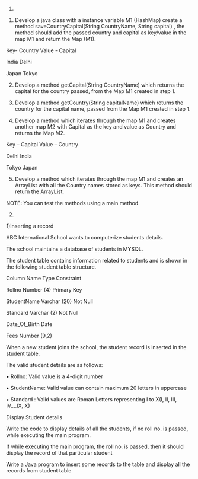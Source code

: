 1)

1. Develop a java class with a instance variable M1 (HashMap) create a method saveCountryCapital(String CountryName, String capital) , the method should add the passed country and capital as key/value in the map M1 and return the Map (M1).

Key- Country Value - Capital

India Delhi

Japan Tokyo

2. Develop a method getCapital(String CountryName) which returns the capital for the country passed, from the Map M1 created in step 1.

3. Develop a method getCountry(String capitalName) which returns the country for the capital name, passed from the Map M1 created in step 1.

4. Develop a method which iterates through the map M1 and creates another map M2 with Capital as the key and value as Country and returns the Map M2.

Key – Capital Value – Country

Delhi India

Tokyo Japan

5. Develop a method which iterates through the map M1 and creates an ArrayList with all the Country names stored as keys. This method should return the ArrayList.

NOTE: You can test the methods using a main method.



2)

 1)Inserting a record

ABC International School wants to computerize students details.

The school maintains a database of students in MYSQL.

The student table contains information related to students and is shown in the following student table structure.

Column Name Type Constraint

Rollno Number (4) Primary Key

StudentName Varchar (20) Not Null

Standard Varchar (2) Not Null

Date_Of_Birth Date

Fees Number (9,2)

 When a new student joins the school, the student record is inserted in the student table.

The valid student details are as follows:

• Rollno: Valid value is a 4-digit number

• StudentName: Valid value can contain maximum 20 letters in uppercase

• Standard : Valid values are Roman Letters representing I to X(I, II, III, IV….IX, X)

Display Student details

Write the code to display details of all the students, if no roll no. is passed, while executing the main program.

If while executing the main program, the roll no. is passed, then it should display the record of that particular student

Write a Java program to insert some records to the table and display all the records from student table



















